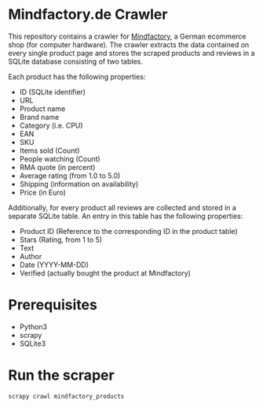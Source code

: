 # Mindfactory.de Crawler
This repository contains a crawler for [Mindfactory](https://www.mindfactory.de), a German ecommerce shop (for computer hardware). The crawler extracts the data contained on every single product page and stores the scraped products and reviews in a SQLite database consisting of two tables.  

Each product has the following properties:  
* ID (SQLite identifier)
* URL
* Product name
* Brand name
* Category (i.e. CPU)
* EAN
* SKU
* Items sold (Count)
* People watching (Count)
* RMA quote (in percent)
* Average rating (from 1.0 to 5.0)
* Shipping (information on availability)
* Price (in Euro)  

Additionally, for every product all reviews are collected and stored in a separate SQLite table. An entry in this table has the following properties:
* Product ID (Reference to the corresponding ID in the product table)
* Stars (Rating, from 1 to 5)
* Text
* Author
* Date (YYYY-MM-DD)
* Verified (actually bought the product at Mindfactory)

# Prerequisites  
* Python3
* scrapy
* SQLite3

# Run the scraper  
    scrapy crawl mindfactory_products
